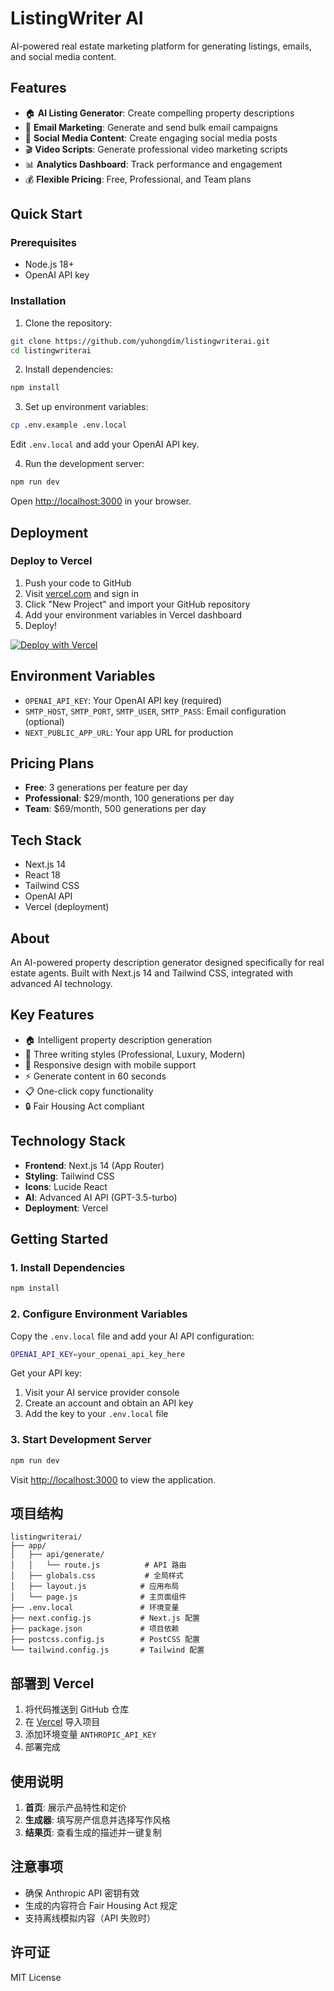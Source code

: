 # ListingWriter AI

AI-powered real estate marketing platform for generating listings, emails, and social media content.

## Features

- 🏠 **AI Listing Generator**: Create compelling property descriptions
- 📧 **Email Marketing**: Generate and send bulk email campaigns
- 📱 **Social Media Content**: Create engaging social media posts
- 🎬 **Video Scripts**: Generate professional video marketing scripts
- 📊 **Analytics Dashboard**: Track performance and engagement
- 💰 **Flexible Pricing**: Free, Professional, and Team plans

## Quick Start

### Prerequisites

- Node.js 18+ 
- OpenAI API key

### Installation

1. Clone the repository:
```bash
git clone https://github.com/yuhongdim/listingwriterai.git
cd listingwriterai
```

2. Install dependencies:
```bash
npm install
```

3. Set up environment variables:
```bash
cp .env.example .env.local
```
Edit `.env.local` and add your OpenAI API key.

4. Run the development server:
```bash
npm run dev
```

Open [http://localhost:3000](http://localhost:3000) in your browser.

## Deployment

### Deploy to Vercel

1. Push your code to GitHub
2. Visit [vercel.com](https://vercel.com) and sign in
3. Click "New Project" and import your GitHub repository
4. Add your environment variables in Vercel dashboard
5. Deploy!

[![Deploy with Vercel](https://vercel.com/button)](https://vercel.com/new/clone?repository-url=https://github.com/yuhongdim/listingwriterai)

## Environment Variables

- `OPENAI_API_KEY`: Your OpenAI API key (required)
- `SMTP_HOST`, `SMTP_PORT`, `SMTP_USER`, `SMTP_PASS`: Email configuration (optional)
- `NEXT_PUBLIC_APP_URL`: Your app URL for production

## Pricing Plans

- **Free**: 3 generations per feature per day
- **Professional**: $29/month, 100 generations per day
- **Team**: $69/month, 500 generations per day

## Tech Stack

- Next.js 14
- React 18
- Tailwind CSS
- OpenAI API
- Vercel (deployment)

## About

An AI-powered property description generator designed specifically for real estate agents. Built with Next.js 14 and Tailwind CSS, integrated with advanced AI technology.

## Key Features

- 🏠 Intelligent property description generation
- 🎨 Three writing styles (Professional, Luxury, Modern)
- 📱 Responsive design with mobile support
- ⚡ Generate content in 60 seconds
- 📋 One-click copy functionality
- 🔒 Fair Housing Act compliant

## Technology Stack

- **Frontend**: Next.js 14 (App Router)
- **Styling**: Tailwind CSS
- **Icons**: Lucide React
- **AI**: Advanced AI API (GPT-3.5-turbo)
- **Deployment**: Vercel

## Getting Started

### 1. Install Dependencies

```bash
npm install
```

### 2. Configure Environment Variables

Copy the `.env.local` file and add your AI API configuration:

```bash
OPENAI_API_KEY=your_openai_api_key_here
```

Get your API key:
1. Visit your AI service provider console
2. Create an account and obtain an API key
3. Add the key to your `.env.local` file

### 3. Start Development Server

```bash
npm run dev
```

Visit [http://localhost:3000](http://localhost:3000) to view the application.

## 项目结构

```
listingwriterai/
├── app/
│   ├── api/generate/
│   │   └── route.js          # API 路由
│   ├── globals.css           # 全局样式
│   ├── layout.js            # 应用布局
│   └── page.js              # 主页面组件
├── .env.local               # 环境变量
├── next.config.js           # Next.js 配置
├── package.json             # 项目依赖
├── postcss.config.js        # PostCSS 配置
└── tailwind.config.js       # Tailwind 配置
```

## 部署到 Vercel

1. 将代码推送到 GitHub 仓库
2. 在 [Vercel](https://vercel.com) 导入项目
3. 添加环境变量 `ANTHROPIC_API_KEY`
4. 部署完成

## 使用说明

1. **首页**: 展示产品特性和定价
2. **生成器**: 填写房产信息并选择写作风格
3. **结果页**: 查看生成的描述并一键复制

## 注意事项

- 确保 Anthropic API 密钥有效
- 生成的内容符合 Fair Housing Act 规定
- 支持离线模拟内容（API 失败时）

## 许可证

MIT License